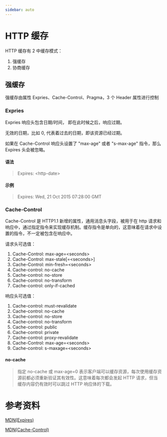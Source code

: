 ```yaml
---
sidebar: auto
---
```


# HTTP 缓存

HTTP 缓存有 2 中缓存模式：

1. 强缓存
2. 协商缓存

## 强缓存

强缓存由属性 Expries、Cache-Control、Pragma，3 个 Header 属性进行控制

### Expries

Expries 响应头包含日期/时间， 即在此时候之后，响应过期。

无效的日期，比如 0, 代表着过去的日期，即该资源已经过期。

如果在 Cache-Control 响应头设置了 "max-age" 或者 "s-max-age" 指令，那么 Expires 头会被忽略。

#### 语法

> Expires: \<http-date>

#### 示例

> Expires: Wed, 21 Oct 2015 07:28:00 GMT

### Cache-Control

Cache-Control 是 HTTP1.1 新增的属性，通用消息头字段，被用于在 http 请求和响应中，通过指定指令来实现缓存机制。缓存指令是单向的，这意味着在请求中设置的指令，不一定被包含在响应中。

请求头可选值：

1. Cache-Control: max-age=\<seconds>
2. Cache-Control: max-stale[=\<seconds>]
3. Cache-Control: min-fresh=\<seconds>
4. Cache-control: no-cache
5. Cache-control: no-store
6. Cache-control: no-transform
7. Cache-control: only-if-cached

响应头可选值：

1. Cache-control: must-revalidate
2. Cache-control: no-cache
3. Cache-control: no-store
4. Cache-control: no-transform
5. Cache-control: public
6. Cache-control: private
7. Cache-control: proxy-revalidate
8. Cache-Control: max-age=\<seconds>
9. Cache-control: s-maxage=\<seconds>

#### no-cache

> 指定 no-cache 或 max-age=0 表示客户端可以缓存资源，每次使用缓存资源前都必须重新验证其有效性。这意味着每次都会发起 HTTP 请求，但当缓存内容仍有效时可以跳过 HTTP 响应体的下载。

# 参考资料

[MDN(Expires)](https://developer.mozilla.org/zh-CN/docs/Web/HTTP/Headers/Expires)

[MDN(Cache-Control)](https://developer.mozilla.org/zh-CN/docs/Web/HTTP/Headers/Cache-Control)
